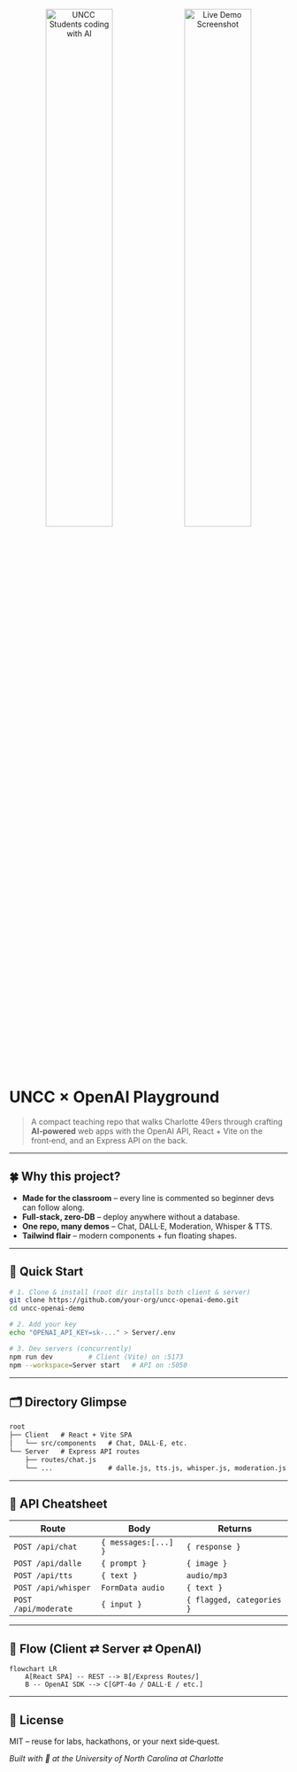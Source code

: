 <p align="center">
  <!-- ⇣⇣  Replace with your screenshots ⇣⇣ -->
  <img src="docs/hero-left.png" width="49%" alt="UNCC Students coding with AI"/>
  <img src="docs/hero-right.png" width="49%" alt="Live Demo Screenshot"/>
</p>

# UNCC × OpenAI **Playground**

> A compact teaching repo that walks Charlotte 49ers through crafting **AI‑powered** web apps with the OpenAI API, React + Vite on the front‑end, and an Express API on the back.

---

## 🍀 Why this project?

* **Made for the classroom** – every line is commented so beginner devs can follow along.
* **Full‑stack, zero‑DB** – deploy anywhere without a database.
* **One repo, many demos** – Chat, DALL·E, Moderation, Whisper & TTS.
* **Tailwind flair** – modern components + fun floating shapes.

---

## 🚀 Quick Start

```bash
# 1. Clone & install (root dir installs both client & server)
git clone https://github.com/your‑org/uncc-openai-demo.git
cd uncc-openai-demo

# 2. Add your key
echo "OPENAI_API_KEY=sk-..." > Server/.env

# 3. Dev servers (concurrently)
npm run dev         # Client (Vite) on :5173
npm --workspace=Server start   # API on :5050
```

---

## 🗂️ Directory Glimpse

```txt
root
├── Client   # React + Vite SPA
│   └── src/components   # Chat, DALL·E, etc.
└── Server   # Express API routes
    ├── routes/chat.js
    └── ...              # dalle.js, tts.js, whisper.js, moderation.js
```

---

## 🔌 API Cheatsheet

| Route | Body | Returns |
|-------|------|---------|
| `POST /api/chat` | `{ messages:[...] }` | `{ response }` |
| `POST /api/dalle` | `{ prompt }` | `{ image }` |
| `POST /api/tts` | `{ text }` | `audio/mp3` |
| `POST /api/whisper` | `FormData audio` | `{ text }` |
| `POST /api/moderate` | `{ input }` | `{ flagged, categories }` |

---

## 🎨 Flow (Client ⇄ Server ⇄ OpenAI)
```mermaid
flowchart LR
    A[React SPA] -- REST --> B[/Express Routes/]
    B -- OpenAI SDK --> C[GPT‑4o / DALL·E / etc.]
```

---

## 📜 License

MIT – reuse for labs, hackathons, or your next side‑quest.

*Built with 💚 at the University of North Carolina at Charlotte*
